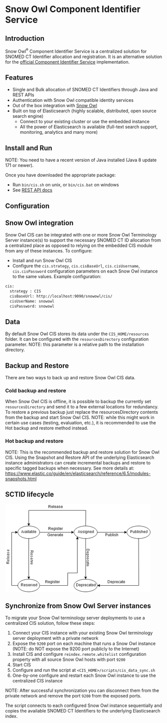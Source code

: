 # Snow Owl Component Identifier Service

## Introduction
Snow Owl<sup>®</sup> Component Identifier Service is a centralized solution for SNOMED CT Identifier allocation and registration. 
It is an alternative solution for the [official Component Identifier Service](https://github.com/IHTSDO/component-identifier-service) implementation.

## Features
* Single and Bulk allocation of SNOMED CT Identifiers through Java and REST APIs
* Authentication with Snow Owl compatible identity services
* Out of the box integration with [Snow Owl](https://github.com/b2ihealthcare/snow-owl)
* Built on top of Elasticsearch (highly scalable, distributed, open source search engine)
  * Connect to your existing cluster or use the embedded instance
  * All the power of Elasticsearch is available (full-text search support, monitoring, analytics and many more)

## Install and Run

NOTE: You need to have a recent version of Java installed (Java 8 update 171 or newer).

Once you have downloaded the appropriate package:

* Run `bin/cis.sh` on unix, or `bin/cis.bat` on windows
* See [REST API docs](http://localhost:8080/snowowl/cis)

## Configuration

## Snow Owl integration

Snow Owl CIS can be integrated with one or more Snow Owl Terminology Server instance(s) to support the necessary SNOMED CT ID allocation from a centralized place as opposed to relying on the embedded CIS module from any of these instances.
To configure:
* Install and run Snow Owl CIS
* Configure the `cis.strategy`, `cis.cisBaseUrl`, `cis.cisUsername`, `cis.cisPassword` configuration parameters on each Snow Owl instance to the same values. Example configuration:

```
cis:
  strategy : CIS
  cisBaseUrl: http://localhost:9090/snowowl/cis/
  cisUserName: snowowl
  cisPassword: snowowl
```

## Data

By default Snow Owl CIS stores its data under the `CIS_HOME/resources` folder.
It can be configured with the `resourcesDirectory` configuration parameter. NOTE: this parameter is a relative path to the installation directory.

## Backup and Restore

There are two ways to back up and restore Snow Owl CIS data.

### Cold backup and restore

When Snow Owl CIS is offline, it is possible to backup the currently set `resourcesDirectory` and send it to a few external locations for redundancy.
To restore a previous backup just replace the resourcesDirectory contents from the backup and start Snow Owl CIS.
NOTE: while this might work in certain use cases (testing, evaluation, etc.), it is recommended to use the Hot backup and restore method instead.

### Hot backup and restore

NOTE: This is the recommended backup and restore solution for Snow Owl CIS.
Using the Snapshot and Restore API of the underlying Elasticsearch instance administrators can create incremental backups and restore to specific tagged backups when necessary.
See more details at: https://www.elastic.co/guide/en/elasticsearch/reference/6.5/modules-snapshots.html

## SCTID lifecycle

![](sctid_states.png)

## Synchronize from Snow Owl Server instances

To migrate your Snow Owl terminology server deployments to use a centralized CIS solution, follow these steps:
1. Connect your CIS instance with your existing Snow Owl terminology server deployment with a private network
2. Expose the `9200` port on each machine that runs a Snow Owl instance (NOTE: do NOT expose the 9200 port publicly to the Internet)
3. Install CIS and configure `reindex.remote.whitelist` configuration property with all source Snow Owl hosts with port `9200`
4. Start CIS
5. Configure and run the script at `<CIS_HOME>/scripts/cis_data_sync.sh`
6. One-by-one configure and restart each Snow Owl instance to use the centralized CIS instance

NOTE: After successful synchronization you can disconnect them from the private network and remove the port `9200` from the exposed ports.

The script connects to each configured Snow Owl instance sequentially and copies the available SNOMED CT Identifiers to the underlying Elasticsearch index.
